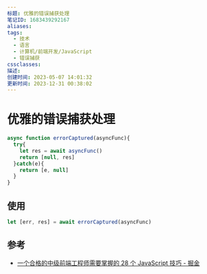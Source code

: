 ```yaml
---
标题: 优雅的错误捕获处理
笔记ID: 1683439292167
aliases: 
tags:
  - 技术
  - 语言
  - 计算机/前端开发/JavaScript
  - 错误捕获
cssclasses: 
描述: 
创建时间: 2023-05-07 14:01:32
更新时间: 2023-12-31 00:38:02
---
```


# 优雅的错误捕获处理

```javascript
async function errorCaptured(asyncFunc){
  try{
    let res = await asyncFunc()
    return [null, res]
  }catch(e){
    return [e, null]
  }
}
```

## 使用

```javascript
let [err, res] = await errorCaptured(asyncFunc)
```

## 参考

- [一个合格的中级前端工程师需要掌握的 28 个 JavaScript 技巧 - 掘金](https://juejin.cn/post/6844903856489365518#heading-27)
